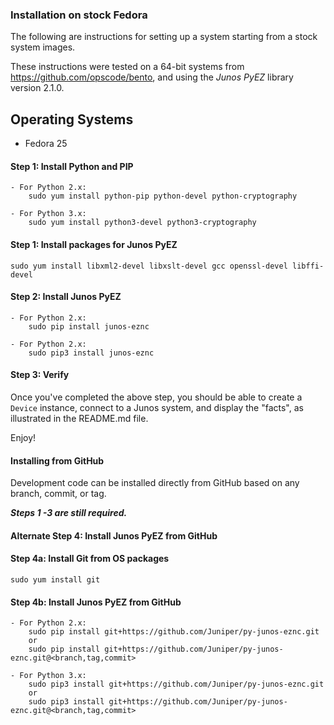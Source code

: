 ### Installation on stock Fedora

The following are instructions for setting up a system starting from a stock system images.

These instructions were tested on a 64-bit systems from https://github.com/opscode/bento, and using the _Junos PyEZ_ library version 2.1.0.

Operating Systems
---------------
- Fedora 25


#### Step 1: Install Python and PIP

    - For Python 2.x:
        sudo yum install python-pip python-devel python-cryptography

    - For Python 3.x:
        sudo yum install python3-devel python3-cryptography

#### Step 1: Install packages for Junos PyEZ

    sudo yum install libxml2-devel libxslt-devel gcc openssl-devel libffi-devel
	
#### Step 2: Install Junos PyEZ

    - For Python 2.x:
        sudo pip install junos-eznc

    - For Python 2.x:
        sudo pip3 install junos-eznc

#### Step 3: Verify 

Once you've completed the above step, you should be able to create a `Device` instance, connect to a Junos system, and display the "facts", as illustrated in the README.md file.

Enjoy!


#### Installing from GitHub

Development code can be installed directly from GitHub based on any branch, commit, or tag.

***Steps 1 -3 are still required.***
#### Alternate Step 4: Install Junos PyEZ from GitHub

#### Step 4a: Install Git from OS packages
    sudo yum install git

#### Step 4b: Install Junos PyEZ from GitHub

    - For Python 2.x:
	    sudo pip install git+https://github.com/Juniper/py-junos-eznc.git
	    or
	    sudo pip install git+https://github.com/Juniper/py-junos-eznc.git@<branch,tag,commit>

    - For Python 3.x:
	    sudo pip3 install git+https://github.com/Juniper/py-junos-eznc.git
	    or
	    sudo pip3 install git+https://github.com/Juniper/py-junos-eznc.git@<branch,tag,commit>
